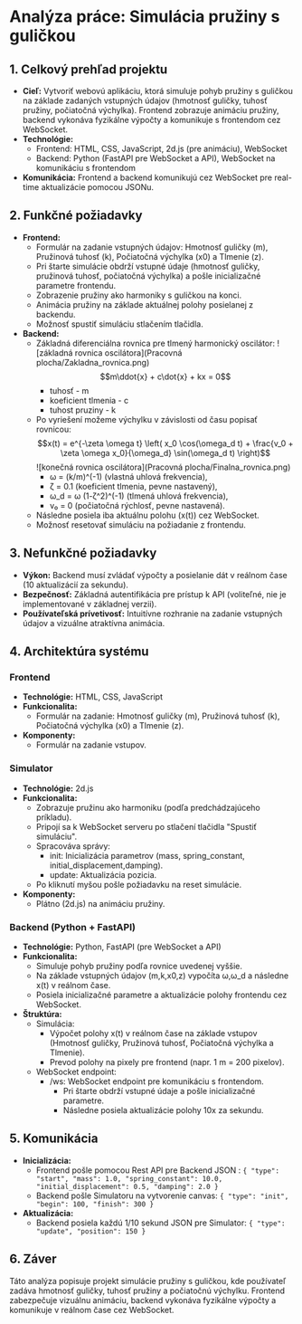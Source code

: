 # Analýza práce: Simulácia pružiny s guličkou

## 1. Celkový prehľad projektu

- **Cieľ:** Vytvoriť webovú aplikáciu, ktorá simuluje pohyb pružiny s guličkou na základe zadaných vstupných údajov (hmotnosť guličky, tuhosť pružiny, počiatočná výchylka). Frontend zobrazuje animáciu pružiny, backend vykonáva fyzikálne výpočty a komunikuje s frontendom cez WebSocket.
- **Technológie:**
  - Frontend: HTML, CSS, JavaScript, 2d.js (pre animáciu), WebSocket
  - Backend: Python (FastAPI pre WebSocket a API), WebSocket na komunikáciu s frontendom
- **Komunikácia:** Frontend a backend komunikujú cez WebSocket pre real-time aktualizácie pomocou JSONu.

## 2. Funkčné požiadavky

- **Frontend:**
  - Formulár na zadanie vstupných údajov: Hmotnosť guličky (m), Pružinová tuhosť (k), Počiatočná výchylka (x0) a Tlmenie (z).
  - Pri štarte simulácie obdrží vstupné údaje (hmotnosť guličky, pružinová tuhosť, počiatočná výchylka) a pošle inicializačné parametre frontendu.
  - Zobrazenie pružiny ako harmoniky s guličkou na konci.
  - Animácia pružiny na základe aktuálnej polohy posielanej z backendu.
  - Možnosť spustiť simuláciu stlačením tlačidla.
- **Backend:**
  - Základná diferenciálna rovnica pre tlmený harmonický oscilátor:
![základná rovnica oscilátora](Pracovná plocha/Zakladna_rovnica.png)
$$m\ddot{x} + c\dot{x} + kx = 0$$
    - tuhosť - m
    - koeficient tlmenia - c
    - tuhost pruziny - k
  - Po vyriešení možeme výchylku v závislosti od času popisať rovnicou: 
$$x(t) = e^{-\zeta \omega t} \left( x_0 \cos(\omega_d t) + \frac{v_0 + \zeta \omega x_0}{\omega_d} \sin(\omega_d t) \right)$$
![konečná rovnica oscilátora](Pracovná plocha/Finalna_rovnica.png)
    - ω = (k/m)^(-1) (vlastná uhlová frekvencia),
    - ζ = 0.1 (koeficient tlmenia, pevne nastavený),
    - ω_d = ω (1-ζ^2)^(-1) (tlmená uhlová frekvencia),
    - v₀ = 0 (počiatočná rýchlosť, pevne nastavená).
  - Následne posiela iba aktuálnu polohu (x(t)) cez WebSocket.
  - Možnosť resetovať simuláciu na požiadanie z frontendu.

## 3. Nefunkčné požiadavky

- **Výkon:** Backend musí zvládať výpočty a posielanie dát v reálnom čase (10 aktualizácií za sekundu).
- **Bezpečnosť:** Základná autentifikácia pre prístup k API (voliteľné, nie je implementované v základnej verzii).
- **Používateľská prívetivosť:** Intuitívne rozhranie na zadanie vstupných údajov a vizuálne atraktívna animácia.

## 4. Architektúra systému

### Frontend

- **Technológie:** HTML, CSS, JavaScript
- **Funkcionalita:**
  - Formulár na zadanie: Hmotnosť guličky (m), Pružinová tuhosť (k), Počiatočná výchylka (x0) a Tlmenie (z).
- **Komponenty:**
  - Formulár na zadanie vstupov.
  
### Simulator

- **Technológie:** 2d.js
- **Funkcionalita:**
  - Zobrazuje pružinu ako harmoniku (podľa predchádzajúceho príkladu).
  - Pripojí sa k WebSocket serveru po stlačení tlačidla "Spustiť simuláciu".
  - Spracováva správy:
    - init: Inicializácia parametrov (mass, spring_constant, initial_displacement,damping).
    - update: Aktualizácia pozicia.
  - Po kliknutí myšou pošle požiadavku na reset simulácie.
- **Komponenty:**
  - Plátno (2d.js) na animáciu pružiny. 

### Backend (Python + FastAPI)

- **Technológie:** Python, FastAPI (pre WebSocket a API)
- **Funkcionalita:**
  - Simuluje pohyb pružiny podľa rovnice uvedenej vyššie.
  - Na základe vstupných údajov (m,k,x0,z) vypočíta ω,ω_d a následne x(t) v reálnom čase.
  - Posiela inicializačné parametre a aktualizácie polohy frontendu cez WebSocket.
- **Štruktúra:**
  - Simulácia:
    - Výpočet polohy x(t) v reálnom čase na základe vstupov (Hmotnosť guličky, Pružinová tuhosť, Počiatočná výchylka a Tlmenie).
    - Prevod polohy na pixely pre frontend (napr. 1 m = 200 pixelov).
  - WebSocket endpoint:
    - /ws: WebSocket endpoint pre komunikáciu s frontendom.
      - Pri štarte obdrží vstupné údaje a pošle inicializačné parametre.
      - Následne posiela aktualizácie polohy 10x za sekundu.

## 5. Komunikácia

- **Inicializácia:**
  - Frontend pošle pomocou Rest API pre Backend JSON :
    ```{ "type": "start", "mass": 1.0, "spring_constant": 10.0, "initial_displacement": 0.5, "damping": 2.0 }```
  - Backend pošle Simulatoru na vytvorenie canvas:
    ```{ "type": "init", "begin": 100, "finish": 300 }```
- **Aktualizácia:**
  - Backend posiela každú 1/10 sekund JSON pre Simulator:
    ```{ "type": "update", "position": 150 }```

## 6. Záver

Táto analýza popisuje projekt simulácie pružiny s guličkou, kde používateľ zadáva hmotnosť guličky, tuhosť pružiny a počiatočnú výchylku. Frontend zabezpečuje vizuálnu animáciu, backend vykonáva fyzikálne výpočty a komunikuje v reálnom čase cez WebSocket.